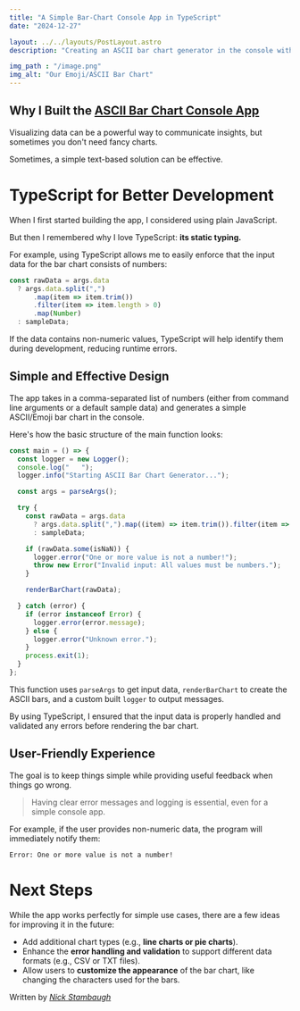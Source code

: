 ```yaml
---
title: "A Simple Bar-Chart Console App in TypeScript"
date: "2024-12-27"

layout: ../../layouts/PostLayout.astro
description: "Creating an ASCII bar chart generator in the console with TypeScript.c"

img_path : "/image.png"
img_alt: "Our Emoji/ASCII Bar Chart"
---
```


## Why I Built the [ASCII Bar Chart Console App](https://github.com/Sieep-Coding/ascii-bar-chart)

Visualizing data can be a powerful way to communicate insights, but sometimes you don't need fancy charts. 

Sometimes, a simple text-based solution can be effective.

# TypeScript for Better Development

When I first started building the app, I considered using plain JavaScript. 

But then I remembered why I love TypeScript: **its static typing.** 

For example, using TypeScript allows me to easily enforce that the input data for the bar chart consists of numbers:

```typescript
const rawData = args.data
  ? args.data.split(",")
      .map(item => item.trim())
      .filter(item => item.length > 0)
      .map(Number)
  : sampleData;
```

If the data contains non-numeric values, TypeScript will help identify them during development, reducing runtime errors.

## Simple and Effective Design

The app takes in a comma-separated list of numbers (either from command line arguments or a default sample data) and generates a simple ASCII/Emoji bar chart in the console. 

Here's how the basic structure of the main function looks:
```typescript
const main = () => {
  const logger = new Logger();
  console.log("   ");
  logger.info("Starting ASCII Bar Chart Generator...");

  const args = parseArgs();

  try {
    const rawData = args.data
      ? args.data.split(",").map((item) => item.trim()).filter(item => item.length > 0).map(Number)
      : sampleData;

    if (rawData.some(isNaN)) {
      logger.error("One or more value is not a number!");
      throw new Error("Invalid input: All values must be numbers.");
    }

    renderBarChart(rawData);

  } catch (error) {
    if (error instanceof Error) {
      logger.error(error.message);
    } else {
      logger.error("Unknown error.");
    }
    process.exit(1);
  }
};
```

This function uses `parseArgs` to get input data, `renderBarChart` to create the ASCII bars, and a custom built `logger` to output messages. 

By using TypeScript, I ensured that the input data is properly handled and validated any errors before rendering the bar chart.

## User-Friendly Experience

The goal is to keep things simple while providing useful feedback when things go wrong.

> Having clear error messages and logging is essential, even for a simple console app.

For example, if the user provides non-numeric data, the program will immediately notify them:

```text
Error: One or more value is not a number!
```

# Next Steps

While the app works perfectly for simple use cases, there are a few ideas for improving it in the future:

- Add additional chart types (e.g., **line charts or pie charts**).
- Enhance the **error handling and validation** to support different data formats (e.g., CSV or TXT files).
- Allow users to **customize the appearance** of the bar chart, like changing the characters used for the bars.

Written by [_Nick Stambaugh_](https://www.linkedin.com/in/nick-s-694241139/)
